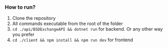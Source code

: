 ### How to run?

1. Clone the repository
2. All commands executable from the root of the folder
3. `cd ./api/BSDExchangeAPI && dotnet run` for backend. Or any other way you prefer
4. `cd ./client && npm install && npm run dev` for frontend